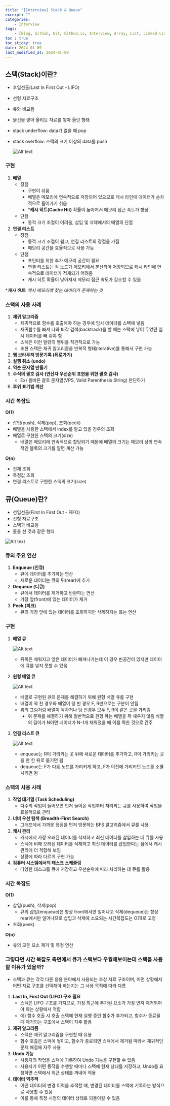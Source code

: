 ```yaml
---
title: "[Interview] Stack & Queue"
excerpt: ""
categories:
    - Interview
tags:
    - [Blog, Github, Git, Github.io, Interview, Array, List, Linked List, Stack, Queue]
toc : true
toc_sticky: true
date: 2024-01-09
last_modified_at: 2024-01-09
---
```

## 스택(Stack)이란?

- 후입선출(Last In First Out - LIFO)
- 선형 자료구조
- 큐와 비교됨
- 물건을 쌓아 올리듯 자료를 쌓아 올린 형태
- stack underflow: data가 없을 때 pop
- stack overflow: 스택의 크기 이상의 data를 push
    
    ![Alt text](/assets/img/2024-01-09-stack-queue/image.png)
    

### 구현

1. **배열**
    - 장점
        - 구현이 쉬움
        - 배열은 메모리에 연속적으로 저장되어 있으므로 캐시 라인에 데이터가 순차적으로 들어가기 쉬움
        - ***캐시 히트(Cache Hit)** 확률이 높아져서 메모리 접근 속도가 향상
    - 단점
        - 동적 크기 조절이 어려움, 삽입 및 삭제에서의 배열의 단점
2. **연결 리스트**
    - 장점
        - 동적 크기 조절이 쉽고, 연결 리스트의 장점을 가짐
        - 메모리 공간을 효율적으로 사용 가능
    - 단점
        - 포인터를 위한 추가 메모리 공간이 필요
        - 연결 리스트는 각 노드가 메모리에서 분산되어 저장되므로 캐시 라인에 연속적으로 데이터가 적재되기 어려움
        - 캐시 히트 확률이 낮아져서 메모리 접근 속도가 감소할 수 있음

****캐시 히트**: 캐시 메모리에 찾는 데이터가 존재하는 것*

### 스택의 사용 사례

1. **재귀 알고리즘**
    - 재귀적으로 함수를 호출해야 하는 경우에 임시 데이터를 스택에 넣음
    - 재귀함수를 빠져 나와 퇴각 검색(backtrack)을 할 때는 스택에 넣어 두었던 임시 데이터를 빼 줘야 함
    - 스택은 이런 일련의 행위를 직관적으로 가능
    - 또한 스택은 재귀 알고리즘을 반복적 형태(iterative)를 통해서 구현 가능
2. **웹 브라우저 방문기록 (뒤로가기)**
3. **실행 취소 (undo)**
4. **역순 문자열 만들기**
5. **수식의 괄호 검사 (연산자 우선순위 표현을 위한 괄호 검사)**
    - Ex) 올바른 괄호 문자열(VPS, Valid Parenthesis String) 판단하기
6. **후위 표기법 계산**

### 시간 복잡도

**O(1)**        

- 삽입(push), 삭제(pop), 조회(peek)
- 배열을 사용한 스택에서 index를 알고 있을 경우의 조회
- 배열로 구현한 스택의 크기(size)
    - 배열은 메모리에 연속적으로 할당되기 때문에 배열의 크기는 메모리 상의 연속적인 블록의 크기를 알면 계산 가능

**O(n)**

- 전체 조회
- 특정값 조회
- 연결 리스트로 구현한 스택의 크기(size)

## 큐(Queue)란?

- 선입선출(First In First Out - FIFO)
- 선형 자료구조
- 스택과 비교됨
- 줄을 선 것과 같은 형태

![Alt text](/assets/img/2024-01-09-stack-queue/image-1.png)

### 큐의 주요 연산

1. **Enqueue (인큐)**
    - 큐에 데이터를 추가하는 연산
    - 새로운 데이터는 큐의 뒤(rear)에 추가
2. **Dequeue (디큐)**
    - 큐에서 데이터를 제거하고 반환하는 연산
    - 가장 앞(front)에 있는 데이터가 제거
3. **Peek (피크)**
    - 큐의 가장 앞에 있는 데이터를 조회하지만 삭제하지는 않는 연산

### 구현

1. **배열 큐**
    
    ![Alt text](/assets/img/2024-01-09-stack-queue/image-2.png)
    
    - 뒤쪽은 채워지고 앞은 데이터가 빠져나가는데 이 경우 빈공간이 있지만 데이터에 큐를 넣지 못할 수 있음
2. **원형 배열 큐**
    
    ![Alt text](/assets/img/2024-01-09-stack-queue/image-3.png)
    
    - 배열로 구현된 큐의 문제를 해결하기 위해 원형 배열 큐를 구현
    - 배열이 꽉 찬 경우와 배열이 텅 빈 경우 F, R만으로는 구분이 안됨
    - 위의 그림처럼 배열이 꽉차거나 텅 빈경우 모두 F, R이 같은 곳을 가리킴
        - 위 문제를 해결하기 위해 일반적으로 원형 큐는 배열을 꽉 채우지 않음 배열의 길이가 N이면 데이터가 N-1개 채워졌을 때 이를 꽉찬 것으로 간주
3. **연결 리스트 큐**
    
    ![Alt text](/assets/img/2024-01-09-stack-queue/image-4.png)
    
    - enqueue는 R이 가리키는 곳 뒤에 새로운 데이터를 추가하고, R이 가리키는 곳을 한 칸 뒤로 옮기면 됨
    - dequeue는 F가 다음 노드를 가리키게 하고, F가 이전에 가리키던 노드를 소멸시키면 됨

### 스택의 사용 사례

1. **작업 대기열 (Task Scheduling)**
    - 다수의 작업이 들어오면 먼저 들어온 작업부터 처리되는 큐를 사용하여 작업을 효율적으로 관리
2. **너비 우선 탐색 (Breadth-First Search)**
    - 그래프에서 가까운 정점을 먼저 방문하는 BFS 알고리즘에서 큐를 사용
3. **캐시 관리**
    - 캐시에서 가장 오래된 데이터를 삭제하고 최신 데이터를 삽입하는 데 큐를 사용
    - 스택에 비해 오래된 데이터를 삭제하고 최신 데이터를 삽입한다는 점에서 캐시관리에 더 적합해 보임
    - 상황에 따라 다르게 구현 가능
4. **컴퓨터 시스템에서의 태스크 스케줄링**
    - 다양한 태스크를 큐에 저장하고 우선순위에 따라 처리하는 데 큐를 활용

### 시간 복잡도

**O(1)**        

- 삽입(push), 삭제(pop)
    - 큐의 삽입(enqueue)은 항상 front에서만 일어나고 삭제(dequeue)는 항상 rear에서만 일어나므로 삽입과 삭제에 소요되는 시간복잡도는 O(1)로 고정
- 조회(peek)

**O(n)**

- 큐의 모든 요소 제거 및 특정 연산

### 그렇다면 시간 복잡도 측면에서 큐가 스택보다 우월해보이는데 스택을 사용할 이유가 있을까?

- 스택과 큐는 각각 다른 응용 분야에서 사용되는 추상 자료 구조이며, 어떤 상황에서 어떤 자료 구조를 선택해야 하는지는 그 사용 목적에 따라 다름
1. **Last In, First Out (LIFO) 구조 필요**
    - 스택은 LIFO 구조를 가지므로, 가장 최근에 추가된 요소가 가장 먼저 제거되어야 하는 상황에서 적합
    - 예) 함수 호출 시 호출 스택에 현재 실행 중인 함수가 추가되고, 함수가 종료될 때 제거되는 구조에서 스택이 자주 활용
2. **재귀 알고리즘**
    - 스택은 재귀 알고리즘을 구현할 때 유용
    - 함수 호출은 스택에 쌓이고, 함수가 종료되면 스택에서 제거됨 따라서 재귀적인 문제 해결에 자주 사용
3. **Undo 기능**
    - 사용자의 작업을 스택에 기록하여 Undo 기능을 구현할 수 있음
    - 사용자가 어떤 동작을 수행할 때마다 스택에 현재 상태를 저장하고, Undo를 요청하면 스택에서 최근 상태를 꺼내어 적용
4. **데이터 역추적**
    - 어떤 데이터의 변경 이력을 추적할 때, 변경된 데이터를 스택에 기록하는 방식으로 사용할 수 있음
    - 이를 통해 특정 시점의 데이터 상태로 되돌아갈 수 있음
